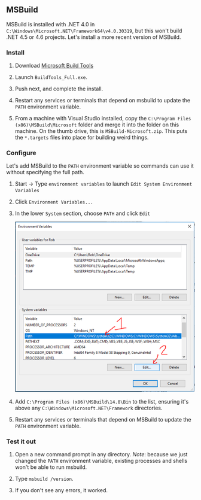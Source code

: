 ## MSBuild


MSBuild is installed with .NET 4.0 in `C:\Windows\Microsoft.NET\Framework64\v4.0.30319`, but this won't build .NET 4.5 or 4.6 projects.  Let's install a more recent version of MSBuild.

### Install


1. Download [Microsoft Build Tools](https://www.microsoft.com/en-us/download/details.aspx?id=48159)

2. Launch `BuildTools_Full.exe`.

3. Push next, and complete the install.

4. Restart any services or terminals that depend on msbuild to update the `PATH` environment variable.

5. From a machine with Visual Studio installed, copy the `C:\Program Files (x86)\MSBuild\Microsoft` folder and merge it into the folder on this machine.  On the thumb drive, this is `MSBuild-Microsoft.zip`.  This puts the `*.targets` files into place for building weird things.


### Configure


Let's add MSBuild to the `PATH` environment variable so commands can use it without specifying the full path.

1. Start -> Type `environment variables` to launch `Edit System Environment Variables`

2. Click `Environment Variables...`

3. In the lower `System` section, choose `PATH` and click `Edit`

    ![PATH environment var](images/05-MSBuild/1-path-env-var.png)

4. Add `C:\Program Files (x86)\MSBuild\14.0\Bin` to the list, ensuring it's above any `C:\Windows\Microsoft.NET\Framework` directories.

5. Restart any services or terminals that depend on MSBuild to update the `PATH` environment variable.


### Test it out


1. Open a new command prompt in any directory.  *Note*: because we just changed the `PATH` environment variable, existing processes and shells won't be able to run msbuild.

2. Type `msbuild /version`.

3. If you don't see any errors, it worked.
